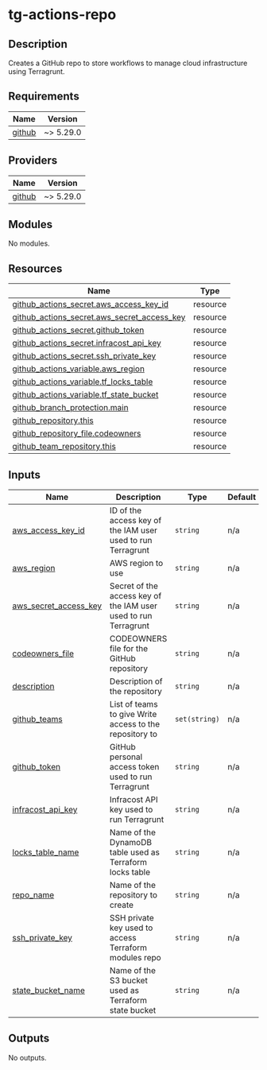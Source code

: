 # tg-actions-repo

## Description

Creates a GitHub repo to store workflows to manage cloud infrastructure using Terragrunt.

## Requirements

| Name | Version |
|------|---------|
| <a name="requirement_github"></a> [github](#requirement\_github) | ~> 5.29.0 |

## Providers

| Name | Version |
|------|---------|
| <a name="provider_github"></a> [github](#provider\_github) | ~> 5.29.0 |

## Modules

No modules.

## Resources

| Name | Type |
|------|------|
| [github_actions_secret.aws_access_key_id](https://registry.terraform.io/providers/integrations/github/latest/docs/resources/actions_secret) | resource |
| [github_actions_secret.aws_secret_access_key](https://registry.terraform.io/providers/integrations/github/latest/docs/resources/actions_secret) | resource |
| [github_actions_secret.github_token](https://registry.terraform.io/providers/integrations/github/latest/docs/resources/actions_secret) | resource |
| [github_actions_secret.infracost_api_key](https://registry.terraform.io/providers/integrations/github/latest/docs/resources/actions_secret) | resource |
| [github_actions_secret.ssh_private_key](https://registry.terraform.io/providers/integrations/github/latest/docs/resources/actions_secret) | resource |
| [github_actions_variable.aws_region](https://registry.terraform.io/providers/integrations/github/latest/docs/resources/actions_variable) | resource |
| [github_actions_variable.tf_locks_table](https://registry.terraform.io/providers/integrations/github/latest/docs/resources/actions_variable) | resource |
| [github_actions_variable.tf_state_bucket](https://registry.terraform.io/providers/integrations/github/latest/docs/resources/actions_variable) | resource |
| [github_branch_protection.main](https://registry.terraform.io/providers/integrations/github/latest/docs/resources/branch_protection) | resource |
| [github_repository.this](https://registry.terraform.io/providers/integrations/github/latest/docs/resources/repository) | resource |
| [github_repository_file.codeowners](https://registry.terraform.io/providers/integrations/github/latest/docs/resources/repository_file) | resource |
| [github_team_repository.this](https://registry.terraform.io/providers/integrations/github/latest/docs/resources/team_repository) | resource |

## Inputs

| Name | Description | Type | Default | Required |
|------|-------------|------|---------|:--------:|
| <a name="input_aws_access_key_id"></a> [aws\_access\_key\_id](#input\_aws\_access\_key\_id) | ID of the access key of the IAM user used to run Terragrunt | `string` | n/a | yes |
| <a name="input_aws_region"></a> [aws\_region](#input\_aws\_region) | AWS region to use | `string` | n/a | yes |
| <a name="input_aws_secret_access_key"></a> [aws\_secret\_access\_key](#input\_aws\_secret\_access\_key) | Secret of the access key of the IAM user used to run Terragrunt | `string` | n/a | yes |
| <a name="input_codeowners_file"></a> [codeowners\_file](#input\_codeowners\_file) | CODEOWNERS file for the GitHub repository | `string` | n/a | yes |
| <a name="input_description"></a> [description](#input\_description) | Description of the repository | `string` | n/a | yes |
| <a name="input_github_teams"></a> [github\_teams](#input\_github\_teams) | List of teams to give Write access to the repository to | `set(string)` | n/a | yes |
| <a name="input_github_token"></a> [github\_token](#input\_github\_token) | GitHub personal access token used to run Terragrunt | `string` | n/a | yes |
| <a name="input_infracost_api_key"></a> [infracost\_api\_key](#input\_infracost\_api\_key) | Infracost API key used to run Terragrunt | `string` | n/a | yes |
| <a name="input_locks_table_name"></a> [locks\_table\_name](#input\_locks\_table\_name) | Name of the DynamoDB table used as Terraform locks table | `string` | n/a | yes |
| <a name="input_repo_name"></a> [repo\_name](#input\_repo\_name) | Name of the repository to create | `string` | n/a | yes |
| <a name="input_ssh_private_key"></a> [ssh\_private\_key](#input\_ssh\_private\_key) | SSH private key used to access Terraform modules repo | `string` | n/a | yes |
| <a name="input_state_bucket_name"></a> [state\_bucket\_name](#input\_state\_bucket\_name) | Name of the S3 bucket used as Terraform state bucket | `string` | n/a | yes |

## Outputs

No outputs.
